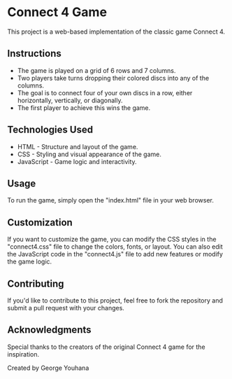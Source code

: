 <!DOCTYPE html>
<html>
<head>
  <meta charset="UTF-8">
    <title>Connect 4 Game</title>
  <link rel="stylesheet" type="text/css" href="connect4.css">
</head>
<body>
  <h1>Connect 4 Game</h1>
  <p>This project is a web-based implementation of the classic game Connect 4.</p>
  
  <h2>Instructions</h2>
  <ul>
    <li>The game is played on a grid of 6 rows and 7 columns.</li>
    <li>Two players take turns dropping their colored discs into any of the columns.</li>
    <li>The goal is to connect four of your own discs in a row, either horizontally, vertically, or diagonally.</li>
    <li>The first player to achieve this wins the game.</li>
  </ul>
  
  <h2>Technologies Used</h2>
  <ul>
    <li>HTML - Structure and layout of the game.</li>
    <li>CSS - Styling and visual appearance of the game.</li>
    <li>JavaScript - Game logic and interactivity.</li>
  </ul>
  
  <h2>Usage</h2>
  <p>To run the game, simply open the "index.html" file in your web browser.</p>
  
  <h2>Customization</h2>
  <p>If you want to customize the game, you can modify the CSS styles in the "connect4.css" file to change the colors, fonts, or layout. You can also edit the JavaScript code in the "connect4.js" file to add new features or modify the game logic.</p>
  
  <h2>Contributing</h2>
  <p>If you'd like to contribute to this project, feel free to fork the repository and submit a pull request with your changes.</p>
  
  <h2>Acknowledgments</h2>
  <p>Special thanks to the creators of the original Connect 4 game for the inspiration.</p>
  
  <footer>
    <p>Created by George Youhana</p>
  </footer>
  
  <script src="connect4.js"></script>
</body>
</html>
